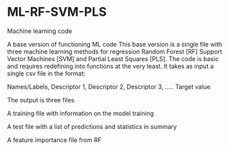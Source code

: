 # ML-RF-SVM-PLS
Machine learning code

A base version of functioning ML code
This base version is a single file with three machine learning methods for regression Random Forest [RF] Support Vector Machines [SVM] and Partial Least Squares [PLS]. The code is basic and requires redefining into functions at the very least. It takes as input a single csv file in the format:

Names/Labels, Descriptor 1, Descriptor 2, Descriptor 3, ..... Target value

The output is three files 

A training file with information on the model training

A test file with a list of predictions and statistics in summary

A feature importance file from RF
